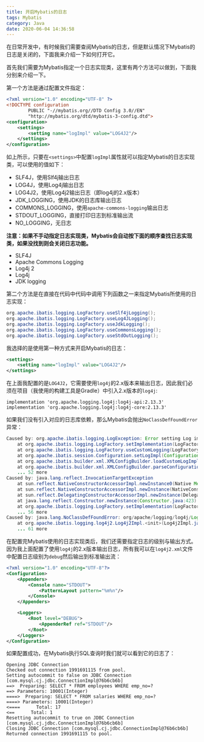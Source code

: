 ```yaml
---
title: 开启Mybatis的日志
tags: Mybatis
category: Java
date: 2020-06-04 14:36:58
---
```



在日常开发中，有时候我们需要查阅Mybatis的日志，但是默认情况下Mybatis的日志是关闭的，下面我来介绍一下如何打开它。

首先我们需要为Mybatis指定一个日志实现类，这里有两个方法可以做到，下面我分别来介绍一下。

第一个方法是通过配置文件指定：

<!--more-->

```xml
<?xml version="1.0" encoding="UTF-8" ?>
<!DOCTYPE configuration
        PUBLIC "-//mybatis.org//DTD Config 3.0//EN"
        "http://mybatis.org/dtd/mybatis-3-config.dtd">
<configuration>
    <settings>
        <setting name="logImpl" value="LOG4J2"/>
    </settings>
</configuration>
```

如上所示，只要在`<settings>`中配置`logImpl`属性就可以指定Mybatis的日志实现类，可以使用的值如下：

+ SLF4J，使用Slf4j输出日志
+ LOG4J，使用Log4j输出日志
+ LOG4J2，使用Log4j2输出日志（即log4j的2.x版本）
+ JDK_LOGGING，使用JDK的日志库输出日志
+ COMMONS_LOGGING，使用`apache-commons-logging`输出日志
+ STDOUT_LOGGING，直接打印日志到标准输出流
+ NO_LOGGING，无日志

**注意：如果不手动指定日志实现类，Mybatis会自动按下面的顺序查找日志实现类，如果没找到则会关闭日志功能。**

+ SLF4J
+ Apache Commons Logging
+ Log4j 2
+ Log4j
+ JDK logging

第二个方法是在直接在代码中代码中调用下列函数之一来指定Mybatis所使用的日志实现：

```java
org.apache.ibatis.logging.LogFactory.useSlf4jLogging();
org.apache.ibatis.logging.LogFactory.useLog4JLogging();
org.apache.ibatis.logging.LogFactory.useJdkLogging();
org.apache.ibatis.logging.LogFactory.useCommonsLogging();
org.apache.ibatis.logging.LogFactory.useStdOutLogging();
```

我选择的是使用第一种方式来开启Mybatis的日志：

```xml
<settings>
    <setting name="logImpl" value="LOG4J2"/>
</settings>
```

在上面我配置的是`LOG4J2`，它需要使用`log4j`的2.x版本来输出日志，因此我们必须在项目（我使用的构建工具是Gradle）中引入2.x版本的`log4j`:

```text
implementation 'org.apache.logging.log4j:log4j-api:2.13.3'
implementation 'org.apache.logging.log4j:log4j-core:2.13.3'
```

如果我们没有引入对应的日志库依赖，那么Mybatis会抛出`NoClassDefFoundError`异常：

```java
Caused by: org.apache.ibatis.logging.LogException: Error setting Log implementation.  Cause: java.lang.reflect.InvocationTargetException
	at org.apache.ibatis.logging.LogFactory.setImplementation(LogFactory.java:109)
	at org.apache.ibatis.logging.LogFactory.useCustomLogging(LogFactory.java:59)
	at org.apache.ibatis.session.Configuration.setLogImpl(Configuration.java:230)
	at org.apache.ibatis.builder.xml.XMLConfigBuilder.loadCustomLogImpl(XMLConfigBuilder.java:156)
	at org.apache.ibatis.builder.xml.XMLConfigBuilder.parseConfiguration(XMLConfigBuilder.java:108)
	... 52 more
Caused by: java.lang.reflect.InvocationTargetException
	at sun.reflect.NativeConstructorAccessorImpl.newInstance0(Native Method)
	at sun.reflect.NativeConstructorAccessorImpl.newInstance(NativeConstructorAccessorImpl.java:62)
	at sun.reflect.DelegatingConstructorAccessorImpl.newInstance(DelegatingConstructorAccessorImpl.java:45)
	at java.lang.reflect.Constructor.newInstance(Constructor.java:423)
	at org.apache.ibatis.logging.LogFactory.setImplementation(LogFactory.java:103)
	... 56 more
Caused by: java.lang.NoClassDefFoundError: org/apache/logging/log4j/LogManager
	at org.apache.ibatis.logging.log4j2.Log4j2Impl.<init>(Log4j2Impl.java:31)
	... 61 more
```

在配置完Mybatis使用的日志实现类后，我们还需要指定日志的级别与输出方式。因为我上面配置了使用`log4j`的2.x版本输出日志，所有我可以在`log4j2.xml`文件中配置日志级别为`debug`然后输出到标准输出流：

```xml
<?xml version="1.0" encoding="UTF-8"?>
<Configuration>
    <Appenders>
        <Console name="STDOUT">
            <PatternLayout pattern="%m%n"/>
        </Console>
    </Appenders>

    <Loggers>
        <Root level="DEBUG">
            <AppenderRef ref="STDOUT"/>
        </Root>
    </Loggers>
</Configuration>
```

如果配置成功，在Mybatis执行SQL查询时我们就可以看到它的日志了：

```text
Opening JDBC Connection
Checked out connection 1991691115 from pool.
Setting autocommit to false on JDBC Connection [com.mysql.cj.jdbc.ConnectionImpl@76b6cb6b]
==>  Preparing: SELECT * FROM employees WHERE emp_no=? 
==> Parameters: 10001(Integer)
====>  Preparing: SELECT * FROM salaries WHERE emp_no=? 
====> Parameters: 10001(Integer)
<====      Total: 17
<==      Total: 1
Resetting autocommit to true on JDBC Connection [com.mysql.cj.jdbc.ConnectionImpl@76b6cb6b]
Closing JDBC Connection [com.mysql.cj.jdbc.ConnectionImpl@76b6cb6b]
Returned connection 1991691115 to pool.
```
